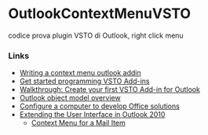 # OutlookContextMenuVSTO
codice prova plugin VSTO di Outlook, right click menu

### Links
* [Writing a context menu outlook addin](https://bobnoordam.nl/csharp/writing-a-context-menu-outlook-addin/)
* [Get started programming VSTO Add-ins](https://docs.microsoft.com/en-us/visualstudio/vsto/getting-started-programming-vsto-add-ins?view=vs-2022)
* [Walkthrough: Create your first VSTO Add-in for Outlook](https://docs.microsoft.com/en-us/visualstudio/vsto/walkthrough-creating-your-first-vsto-add-in-for-outlook?view=vs-2022&tabs=csharp)
* [Outlook object model overview](https://docs.microsoft.com/en-us/visualstudio/vsto/outlook-object-model-overview?view=vs-2019)
* [Configure a computer to develop Office solutions](https://docs.microsoft.com/en-us/visualstudio/vsto/configuring-a-computer-to-develop-office-solutions?view=vs-2019)
* [Extending the User Interface in Outlook 2010]([https://docs.microsoft.com/en-us/visualstudio/vsto/configuring-a-computer-to-develop-office-solutions?view=vs-2019](https://docs.microsoft.com/en-us/previous-versions/office/developer/office-2010/ee692172(v=office.14)?redirectedfrom=MSDN))
  * [Context Menu for a Mail Item]([https://docs.microsoft.com/en-us/visualstudio/vsto/configuring-a-computer-to-develop-office-solutions?view=vs-2019](https://docs.microsoft.com/en-us/previous-versions/office/developer/office-2010/ee692172(v=office.14)?redirectedfrom=MSDN#context-menu-for-a-mail-item))




